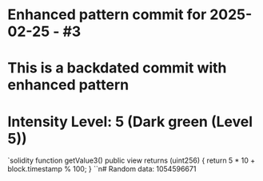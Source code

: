 ﻿# Enhanced pattern commit for 2025-02-25 - #3
# This is a backdated commit with enhanced pattern
# Intensity Level: 5 (Dark green (Level 5))
`solidity
function getValue3() public view returns (uint256) {
    return 5 * 10 + block.timestamp % 100;
}
``n# Random data: 1054596671

